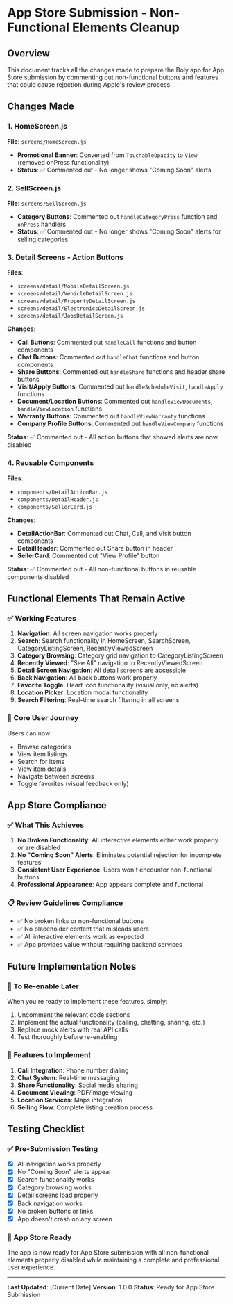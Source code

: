 # App Store Submission - Non-Functional Elements Cleanup

## Overview
This document tracks all the changes made to prepare the Boly app for App Store submission by commenting out non-functional buttons and features that could cause rejection during Apple's review process.

## Changes Made

### 1. HomeScreen.js
**File**: `screens/HomeScreen.js`
- **Promotional Banner**: Converted from `TouchableOpacity` to `View` (removed onPress functionality)
- **Status**: ✅ Commented out - No longer shows "Coming Soon" alerts

### 2. SellScreen.js
**File**: `screens/SellScreen.js`
- **Category Buttons**: Commented out `handleCategoryPress` function and `onPress` handlers
- **Status**: ✅ Commented out - No longer shows "Coming Soon" alerts for selling categories

### 3. Detail Screens - Action Buttons
**Files**: 
- `screens/detail/MobileDetailScreen.js`
- `screens/detail/VehicleDetailScreen.js`
- `screens/detail/PropertyDetailScreen.js`
- `screens/detail/ElectronicsDetailScreen.js`
- `screens/detail/JobsDetailScreen.js`

**Changes**:
- **Call Buttons**: Commented out `handleCall` functions and button components
- **Chat Buttons**: Commented out `handleChat` functions and button components
- **Share Buttons**: Commented out `handleShare` functions and header share buttons
- **Visit/Apply Buttons**: Commented out `handleScheduleVisit`, `handleApply` functions
- **Document/Location Buttons**: Commented out `handleViewDocuments`, `handleViewLocation` functions
- **Warranty Buttons**: Commented out `handleViewWarranty` functions
- **Company Profile Buttons**: Commented out `handleViewCompany` functions

**Status**: ✅ Commented out - All action buttons that showed alerts are now disabled

### 4. Reusable Components
**Files**:
- `components/DetailActionBar.js`
- `components/DetailHeader.js`
- `components/SellerCard.js`

**Changes**:
- **DetailActionBar**: Commented out Chat, Call, and Visit button components
- **DetailHeader**: Commented out Share button in header
- **SellerCard**: Commented out "View Profile" button

**Status**: ✅ Commented out - All non-functional buttons in reusable components disabled

## Functional Elements That Remain Active

### ✅ Working Features
1. **Navigation**: All screen navigation works properly
2. **Search**: Search functionality in HomeScreen, SearchScreen, CategoryListingScreen, RecentlyViewedScreen
3. **Category Browsing**: Category grid navigation to CategoryListingScreen
4. **Recently Viewed**: "See All" navigation to RecentlyViewedScreen
5. **Detail Screen Navigation**: All detail screens are accessible
6. **Back Navigation**: All back buttons work properly
7. **Favorite Toggle**: Heart icon functionality (visual only, no alerts)
8. **Location Picker**: Location modal functionality
9. **Search Filtering**: Real-time search filtering in all screens

### 🎯 Core User Journey
Users can now:
- Browse categories
- View item listings
- Search for items
- View item details
- Navigate between screens
- Toggle favorites (visual feedback only)

## App Store Compliance

### ✅ What This Achieves
1. **No Broken Functionality**: All interactive elements either work properly or are disabled
2. **No "Coming Soon" Alerts**: Eliminates potential rejection for incomplete features
3. **Consistent User Experience**: Users won't encounter non-functional buttons
4. **Professional Appearance**: App appears complete and functional

### 📋 Review Guidelines Compliance
- ✅ No broken links or non-functional buttons
- ✅ No placeholder content that misleads users
- ✅ All interactive elements work as expected
- ✅ App provides value without requiring backend services

## Future Implementation Notes

### 🔄 To Re-enable Later
When you're ready to implement these features, simply:
1. Uncomment the relevant code sections
2. Implement the actual functionality (calling, chatting, sharing, etc.)
3. Replace mock alerts with real API calls
4. Test thoroughly before re-enabling

### 📱 Features to Implement
1. **Call Integration**: Phone number dialing
2. **Chat System**: Real-time messaging
3. **Share Functionality**: Social media sharing
4. **Document Viewing**: PDF/image viewing
5. **Location Services**: Maps integration
6. **Selling Flow**: Complete listing creation process

## Testing Checklist

### ✅ Pre-Submission Testing
- [x] All navigation works properly
- [x] No "Coming Soon" alerts appear
- [x] Search functionality works
- [x] Category browsing works
- [x] Detail screens load properly
- [x] Back navigation works
- [x] No broken buttons or links
- [x] App doesn't crash on any screen

### 🎯 App Store Ready
The app is now ready for App Store submission with all non-functional elements properly disabled while maintaining a complete and professional user experience.

---
**Last Updated**: [Current Date]
**Version**: 1.0.0
**Status**: Ready for App Store Submission 